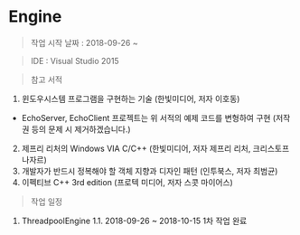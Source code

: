# Engine

> 작업 시작 날짜 : 2018-09-26 ~

> IDE : Visual Studio 2015

> 참고 서적
1. 윈도우시스템 프로그램을 구현하는 기술 (한빛미디어, 저자 이호동)
* EchoServer, EchoClient 프로젝트는 위 서적의 예제 코드를 변형하여 구현 (저작권 등의 문제 시 제거하겠습니다.)
2. 제프리 리처의 Windows VIA C/C++ (한빛미디어, 저자 제프리 리처, 크리스토프 나자르)
3. 개발자가 반드시 정복해야 할 객체 지향과 디자인 패턴 (인투북스, 저자 최범균)
4. 이펙티브 C++ 3rd edition (프로텍 미디어, 저자 스콧 마이어스)

> 작업 일정
1. ThreadpoolEngine
1.1. 2018-09-26 ~ 2018-10-15 1차 작업 완료

